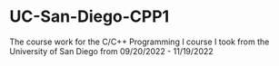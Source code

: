 # UC-San-Diego-CPP1

The course work for the C/C++ Programming I course I took from the University of San Diego from 09/20/2022 - 11/19/2022
